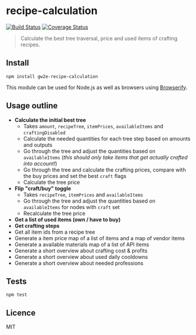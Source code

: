 # recipe-calculation

[![Build Status](https://img.shields.io/travis/gw2efficiency/recipe-calculation.svg?style=flat-square)](https://travis-ci.org/gw2efficiency/recipe-calculation)
[![Coverage Status](https://img.shields.io/codecov/c/github/gw2efficiency/recipe-calculation/master.svg?style=flat-square)](https://codecov.io/github/gw2efficiency/recipe-calculation)

> Calculate the best tree traversal, price and used items of crafting recipes.

## Install

```
npm install gw2e-recipe-calculation
```

This module can be used for Node.js as well as browsers using [Browserify](https://github.com/substack/browserify-handbook#how-node_modules-works).

## Usage outline

- **Calculate the initial best tree**
	- Takes `amount`, `recipeTree`, `itemPrices`, `availableItems` and `craftingDisabled`
	- Calculate the needed quantities for each tree step based on amounts and outputs
	- Go through the tree and adjust the quantities based on `availableItems` (*this should only take items that get actually crafted into account!*)
	- Go through the tree and calculate the crafting prices, compare with the buy prices and set the best `craft` flags
	- Calculate the tree price
- **Flip "craft/buy" toggle**
	- Takes `recipeTree`, `itemPrices` and `availableItems`
	- Go through the tree and adjust the quantities based on `availableItems` for nodes with `craft` set
	- Recalculate the tree price
- **Get a list of used items (own / have to buy)**
- **Get crafting steps**
- Get all item ids from a recipe tree
- Generate a item price map of a list of items and a map of vendor items
- Generate a available materials map of a list of API items
- Generate a short overview about crafting cost & profits
- Generate a short overview about used daily cooldowns
- Generate a short overview about needed professions

## Tests

```
npm test
```

## Licence

MIT
